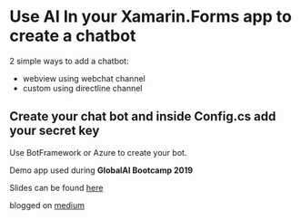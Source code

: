# Use AI In your Xamarin.Forms app to create a chatbot


2 simple ways to add a chatbot:
- webview using webchat channel
- custom using directline channel

## Create your chat bot and inside Config.cs add your secret key ##

Use BotFramework or Azure to create your bot.

Demo app used during **GlobalAI Bootcamp 2019**

Slides can be found [here]( http://bit.ly/38O2AC3)

blogged on [medium](https://medium.com/@codrinamerigo/ai-meets-your-xamarin-forms-app-chatbots-18b0cc90bf93?source=activity---post_recommended)
